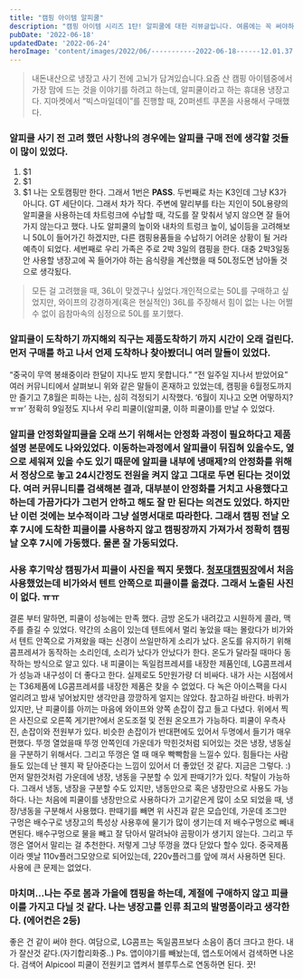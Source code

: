 ```yaml
---
title: "캠핑 아이템 알피쿨"
description: "캠핑 아이템 시리즈 1탄! 알피쿨에 대한 리뷰글입니다. 여름에는 꼭 써야하는 캠핑 냉장고! 알피쿨에 대해 알아봅니다."
pubDate: '2022-06-18'
updatedDate: '2022-06-24'
heroImage: 'content/images/2022/06/-----------2022-06-18------12.01.37.jpg'
---
```


> 내돈내산으로 냉장고 사기 전에 고뇌가 담겨있습니다.요즘 산 캠핑 아이템중에서 가장 맘에 드는 것을 이야기를 하려고 하는데, 알피쿨이라고 하는 휴대용 냉장고다. 지마켓에서 “빅스마일데이”를 진행할 때, 20퍼센트 쿠폰을 사용해서 구매했다.
### 알피쿨 사기 전 고려 했던 사항나의 경우에는 알피쿨 구매 전에 생각할 것들이 많이 있었다.
1. $1
2. $1
3. $1
나는 오토캠핑만 한다. 그래서 1번은 **PASS**. 두번째로 차는 K3인데 그냥 K3가 아니다. GT 세단이다. 그래서 차가 작다. 주변에 말리부를 타는 지인이 50L용량의 알피쿨을 사용하는데 차트렁크에 수납할 때, 각도를 잘 맞춰서 넣지 않으면 잘 들어가지 않는다고 했다. 나도 알피쿨의 높이와 내차의 트렁크 높이, 넓이등을 고려해보니 50L이 들어가긴 하겠지만, 다른 캠핑용품들을 수납하기 어려운 상황이 될 거라 예측이 되었다. 세번째로 우리 가족은 주로 2박 3일의 캠핑을 한다. 대충 2박3일동안 사용할 냉장고에 꼭 들어가야 하는 음식량을 계산했을 때 50L정도면 남아돌 것으로 생각됬다.
> 모든 걸 고려했을 때, 36L이 맞겠구나 싶었다.개인적으로는 50L를 구매하고 싶었지만, 와이프의 강경하게(혹은 현실적인) 36L를 주장해서 힘이 없는 나는 어쩔 수 없이 읍참마속의 심정으로 50L를 포기했다.
### 알피쿨이 도착하기 까지해외 직구는 제품도착하기 까지 시간이 오래 걸린다. 먼저 구매를 하고 나서 언제 도착하나 찾아봤더니 여러 말들이 있었다.
“중국이 무역 봉쇄중이라 한달이 지나도 받지 못합니다.”
“전 일주일 지나서 받았어요”
여러 커뮤니티에서 살펴보니 위와 같은 말들이 혼재하고 있었는데, 캠핑을 6월정도까지만 즐기고 7,8월은 피하는 나는, 심히 걱정되기 시작했다.
‘6월이 지나고 오면 어떻하지? ㅠㅠ’
정확히 9일정도 지나서 우리 피쿨이(알피쿨, 이하 피쿨이)를 만날 수 있었다.
### 알피쿨 안정화알피쿨을 오래 쓰기 위해서는 안정화 과정이 필요하다고 제품설명 본문에도 나와있었다. 이동하는과정에서 알피쿨이 뒤집혀 있을수도, 옆으로 세워져 있을 수도 있기 때문에 알피쿨 내부에 냉매제?의 안정화를 위해서 정상으로 놓고 24시간정도 전원을 켜지 않고 그대로 두면 된다는 것이었다. 여러 커뮤니티를 검색해본 결과, 대부분이 안정화를 거치고 사용했다고 하는데 가끔가다가 그런거 안하고 해도 잘 만 된다는 의견도 있었다. 하지만 난 이런 것에는 보수적이라 그냥 설명서대로 따라한다. 그래서 캠핑 전날 오후 7시에 도착한 피쿨이를 사용하지 않고 캠핑장까지 가져가서 정확히 캠핑날 오후 7시에 가동했다. 물론 잘 가동되었다.
### 사용 후기막상 캠핑가서 피쿨이 사진을 찍지 못했다. [청포대캠핑장](__GHOST_URL__/ceongpodaekaempingjang/)에서 처음 사용했었는데 비가와서 텐트 안쪽으로 피쿨이를 옮겼다. 그래서 노출된 사진이 없다. ㅠㅠ
결론 부터 말하면, 피쿨이 성능에는 만족 했다. 금방 온도가 내려갔고 시원하게 콜라, 맥주를 즐길 수 있었다. 약간의 소음이 있는데 텐트에서 멀리 놓았을 때는 몰랐다가 비가와서 텐트 안쪽으로 가져왔을 때는 신경이 쓰일만하게 소리가 났다. 온도를 유지하기 위해 콤프레셔가 동작하는 소리인데, 소리가 났다가 안났다가 한다. 온도가 달라질 때마다 동작하는 방식으로 알고 있다. 내 피쿨이는 독일컴프레셔를 내장한 제품인데, LG콤프레셔가 성능과 내구성이 더 좋다고 한다. 실제로도 5만원가량 더 비싸다. 내가 사는 시점에서는 T36제품에 LG콤프레셔를 내장한 제품은 찾을 수 없었다. 다 녹은 아이스팩을 다시 얼리려고 밤새 넣어놨지만 생각만큼 깡깡하게 얼지는 않았다. 참고하길 바란다.
바퀴가 있지만, 난 피쿨이를 아끼는 마음에 와이프와 양쪽 손잡이 잡고 들고 다녔다.
위에서 찍은 사진으로 오른쪽 게기판?에서 온도조절 및 전원 온오프가 가능하다.
피쿨이 우측사진, 손잡이와 전원부가 있다. 비슷한 손잡이가 반대편에도 있어서 두명에서 들기가 매우 편했다.
뚜껑 열었을때 뚜껑 안쪽인데 가운데가 막힌것처럼 되어있는 것은 냉장, 냉동실을 구분하기 위해서다. 그리고 뚜껑은 열 때 매우 빡빡함을 느낄수 있다. 힘들다는 사람들도 있는데 난 웬지 꽉 닫아준다는 느낌이 있어서 더 좋았던 것 같다. 지금은 그렇다. :)
먼저 말한것처럼 가운데에 냉장, 냉동을 구분할 수 있게 판때기?가 있다. 착탈이 가능하다. 그래서 냉동, 냉장을 구분할 수도 있지만, 냉동만으로 혹은 냉장만으로 사용도 가능하다. 나는 처음에 피쿨이를 냉장만으로 사용하다가 고기같은게 많이 소모 되었을 때, 냉장/냉동을 구분해서 사용했다.
판때기를 빼면 위 사진과 같은 모습인데, 가운데 조그만 구멍은 배수구로 냉장고의 특성상 사용후에 물기가 많이 생기는데 저 배수구멍으로 빼내면된다. 배수구멍으로 물을 빼고 잘 닦아서 말려놔야 곰팡이가 생기지 않는다. 그리고 뚜껑은 열어서 말리는 걸 추천한다.
저렇게 그냥 뚜껑을 꼈다 닫았다 할수 있다.
중국제품이라 옛날 110v플러그모양으로 되어있는데, 220v플러그를 앞에 껴서 사용하면 된다. 사용에 큰 문제는 없었다.
### 마치며…나는 주로 봄과 가을에 캠핑을 하는데, 계절에 구애하지 않고 피쿨이를 가지고 다닐 것 같다. 나는 냉장고를 인류 최고의 발명품이라고 생각한다. (에어컨은 2등)
좋은 건 같이 써야 한다.
여담으로, LG콤프는 독일콤프보다 소음이 좀더 크다고 한다. 내가 잘산것 같다.(자기합리화중..)
Ps. 앱이야기를 빼놨는데, 앱스토어에서 검색하면 나온다. 검색어 Alpicool
피쿨이 전원키고 앱켜서 블루투스로 연동하면 된다. 끗!